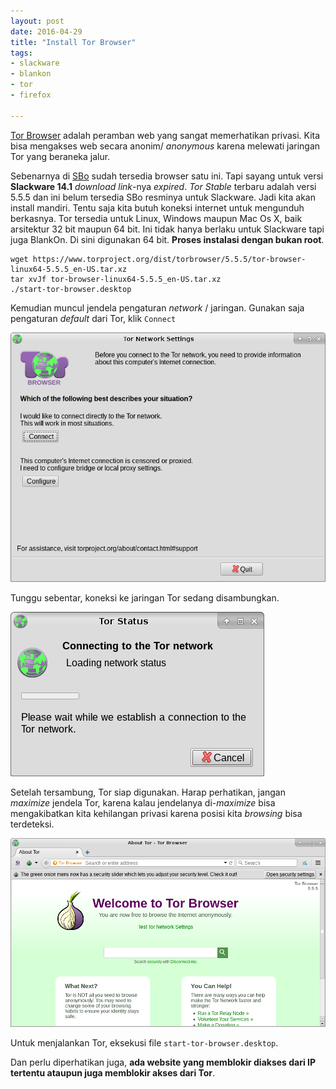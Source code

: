 ```yaml
---
layout: post
date: 2016-04-29
title: "Install Tor Browser"
tags: 
- slackware
- blankon
- tor
- firefox

---
```

[Tor Browser](http://torproject.org) adalah peramban web yang sangat memerhatikan privasi. Kita bisa mengakses web secara anonim/ _anonymous_ karena melewati jaringan Tor yang beraneka jalur.

Sebenarnya di [SBo](http://slackbuilds.org) sudah tersedia browser satu ini. Tapi sayang untuk versi **Slackware 14.1** _download link_-nya _expired_. _Tor Stable_ terbaru adalah versi 5.5.5 dan ini belum tersedia SBo resminya untuk Slackware. Jadi kita akan install mandiri. Tentu saja kita butuh koneksi internet untuk mengunduh berkasnya. Tor tersedia untuk Linux, Windows maupun Mac Os X, baik arsitektur 32 bit maupun 64 bit. Ini tidak hanya berlaku untuk Slackware tapi juga BlankOn. Di sini digunakan 64 bit. **Proses instalasi dengan bukan root**.

```
wget https://www.torproject.org/dist/torbrowser/5.5.5/tor-browser-linux64-5.5.5_en-US.tar.xz
tar xvJf tor-browser-linux64-5.5.5_en-US.tar.xz
./start-tor-browser.desktop
```


Kemudian muncul jendela pengaturan _network_ / jaringan. Gunakan saja pengaturan _default_ dari Tor, klik <code>Connect</code>

![](/gambar/tor-install.png)

Tunggu sebentar, koneksi ke jaringan Tor sedang disambungkan.

![](/gambar/tor-install-2.png)

Setelah tersambung, Tor siap digunakan. Harap perhatikan, jangan _maximize_ jendela Tor, karena kalau jendelanya di-_maximize_ bisa mengakibatkan kita kehilangan privasi karena posisi kita _browsing_ bisa terdeteksi.

![](/gambar/tor-siap.png)

Untuk menjalankan Tor, eksekusi file <code>start-tor-browser.desktop</code>. 

Dan perlu diperhatikan juga, **ada website yang memblokir diakses dari IP tertentu ataupun juga memblokir akses dari Tor**.
